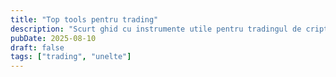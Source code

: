 ```yaml
---
title: "Top tools pentru trading"
description: "Scurt ghid cu instrumente utile pentru tradingul de criptomonede."
pubDate: 2025-08-10
draft: false
tags: ["trading", "unelte"]
---
```

